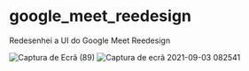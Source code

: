 # google_meet_reedesign
Redesenhei a UI do Google Meet Reedesign

![Captura de Ecrã (89)](https://user-images.githubusercontent.com/50122963/132095981-9b597e4b-d84a-47fb-90ca-a442b2bf2d58.png)
![Captura de ecrã 2021-09-03 082541](https://user-images.githubusercontent.com/50122963/132095985-98ed31e7-05c6-4a3c-a93f-48a00ee9f448.png)

